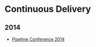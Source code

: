Continuous Delivery
===================

2014
----
* [Pipeline Conference 2014](blog/2014/05/pipeline-conference-2014.md)
